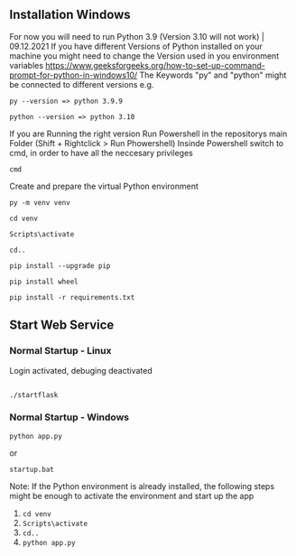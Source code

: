 ## Installation Windows
For now you will need to run Python 3.9 (Version 3.10 will not work) | 09.12.2021
If you have different Versions of Python installed on your machine you might need to change the Version used in you environment variables
https://www.geeksforgeeks.org/how-to-set-up-command-prompt-for-python-in-windows10/
The Keywords "py" and "python" might be connected to different versions
e.g.
```
py --version => python 3.9.9
```
```
python --version => python 3.10
```


If you are Running the right version
Run Powershell in the repositorys main Folder (Shift + Rightclick > Run Phowershell)
Insinde Powershell switch to cmd, in order to have all the neccesary privileges

 ```
 cmd
 ```

Create and prepare the virtual Python environment
```
py -m venv venv
```
```
cd venv
```
```
Scripts\activate
```
```
cd..
```
```
pip install --upgrade pip
```
```
pip install wheel
```
```
pip install -r requirements.txt
```

## Start Web Service

### Normal Startup - Linux

Login activated, debuging deactivated

````

./startflask

````

### Normal Startup - Windows
```
python app.py
```
or
```
startup.bat
```

Note: If the Python environment is already installed, the following steps might be enough to activate the environment and start up the app
1. `cd venv`
2. `Scripts\activate`
3. `cd..`
4. `python app.py`
